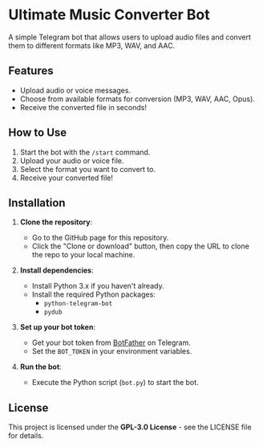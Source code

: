 # Ultimate Music Converter Bot

A simple Telegram bot that allows users to upload audio files and convert them to different formats like MP3, WAV, and AAC.

## Features
- Upload audio or voice messages.
- Choose from available formats for conversion (MP3, WAV, AAC, Opus).
- Receive the converted file in seconds!

## How to Use
1. Start the bot with the `/start` command.
2. Upload your audio or voice file.
3. Select the format you want to convert to.
4. Receive your converted file!

## Installation

1. **Clone the repository**:
   - Go to the GitHub page for this repository.
   - Click the "Clone or download" button, then copy the URL to clone the repo to your local machine.

2. **Install dependencies**:
   - Install Python 3.x if you haven't already.
   - Install the required Python packages:
     - `python-telegram-bot`
     - `pydub`

3. **Set up your bot token**:
   - Get your bot token from [BotFather](https://core.telegram.org/bots#botfather) on Telegram.
   - Set the `BOT_TOKEN` in your environment variables.

4. **Run the bot**:
   - Execute the Python script (`bot.py`) to start the bot.

## License
This project is licensed under the **GPL-3.0 License** - see the LICENSE file for details.
